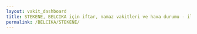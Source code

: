 ```yaml
---
layout: vakit_dashboard
title: STEKENE, BELCIKA için iftar, namaz vakitleri ve hava durumu - ilçe/eyalet seç
permalink: /BELCIKA/STEKENE/
---
```


<script type="text/javascript">
  var GLOBAL_COUNTRY = 'BELCIKA';
  var GLOBAL_CITY = 'STEKENE';
  var GLOBAL_STATE = '';
  var lat = 72;
  var lon = 21;
</script>
